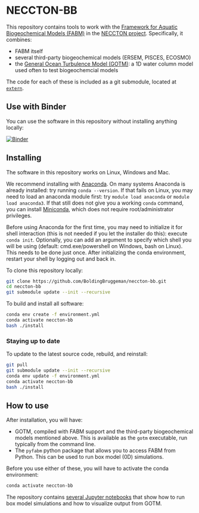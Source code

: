 # NECCTON-BB

This repository contains tools to work with the [Framework for Aquatic Biogeochemical Models (FABM)](https://fabm.net) in the [NECCTON project](https://neccton.eu). Specifically, it combines:

* FABM itself
* several third-party biogeochemical models (ERSEM, PISCES, ECOSMO)
* the [General Ocean Turbulence Model (GOTM)](https://gotm.net): a 1D water column model used often to test biogeochemcial models

The code for each of these is included as a git submodule, located at [`extern`](extern).

## Use with Binder

You can use the software in this repository without installing anything locally:

[![Binder](https://mybinder.org/badge_logo.svg)](https://mybinder.org/v2/gh/BoldingBruggeman/neccton-bb/HEAD?urlpath=lab%2Ftree%2Fnotebooks)

## Installing

The software in this repository works on Linux, Windows and Mac.

We recommend installing with [Anaconda](https://www.anaconda.com/products/individual). On many systems Anaconda is already installed: try running `conda --version`. If that fails on Linux, you may need to load an anaconda module first: try `module load anaconda` or `module load anaconda3`. If that still does not give you a working `conda` command, you can install [Miniconda](https://docs.conda.io/en/latest/miniconda.html), which does not require root/administrator privileges.

Before using Anaconda for the first time, you may need to initialize it for shell interaction (this is not needed if you let the installer do this): execute `conda init`. Optionally, you can add an argument to specify which shell you will be using (default: cmd.exe/powershell on Windows, bash on Linux). This needs to be done just once. After initializing the conda environment, restart your shell by logging out and back in.

To clone this repository locally:

```bash
git clone https://github.com/BoldingBruggeman/neccton-bb.git
cd neccton-bb
git submodule update --init --recursive
```

To build and install all software:

```bash
conda env create -f environment.yml
conda activate neccton-bb
bash ./install
```

### Staying up to date

To update to the latest source code, rebuild, and reinstall:

```bash
git pull
git submodule update --init --recursive
conda env update -f environment.yml
conda activate neccton-bb
bash ./install
```

## How to use

After installation, you will have:

* GOTM, compiled with FABM support and the third-party biogeochemical models mentioned above. This is available as the `gotm` executable, run typically from the command line.
* The `pyfabm` python package that allows you to access FABM from Python. This can be used to run box model (0D) simulations.

Before you use either of these, you will have to activate the conda environment:

```bash
conda activate neccton-bb
```

The repository contains [several Jupyter notebooks](notebooks) that show how to run box model simulations and how to visualize output from GOTM.